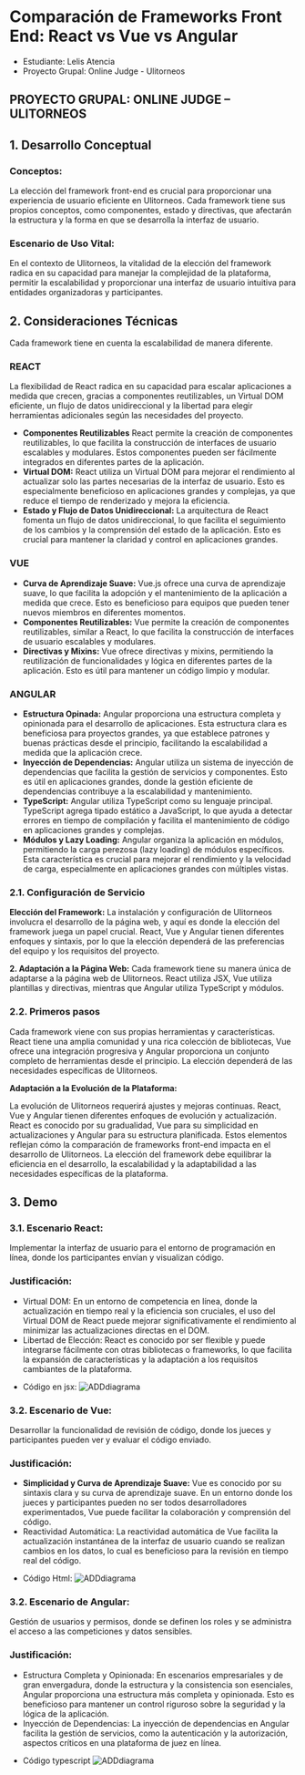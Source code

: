 # Comparación de Frameworks Front End: React vs Vue vs Angular
* Estudiante: Lelis Atencia
* Proyecto Grupal: Online Judge - Ulitorneos
## PROYECTO GRUPAL: ONLINE JUDGE – ULITORNEOS

## 1. Desarrollo Conceptual
###  Conceptos:
La elección del framework front-end es crucial para proporcionar una experiencia de usuario eficiente en Ulitorneos. Cada framework tiene sus propios conceptos, como componentes, estado y directivas, que afectarán la estructura y la forma en que se desarrolla la interfaz de usuario.

###  Escenario de Uso Vital:
En el contexto de Ulitorneos, la vitalidad de la elección del framework radica en su capacidad para manejar la complejidad de la plataforma, permitir la escalabilidad y proporcionar una interfaz de usuario intuitiva para entidades organizadoras y participantes.

## 2. Consideraciones Técnicas
Cada framework tiene en cuenta la escalabilidad de manera diferente. 
### REACT
La flexibilidad de React radica en su capacidad para escalar aplicaciones a medida que crecen, gracias a componentes reutilizables, un Virtual DOM eficiente, un flujo de datos unidireccional y la libertad para elegir herramientas adicionales según las necesidades del proyecto.
 - **Componentes Reutilizables**  React permite la creación de componentes reutilizables, lo que facilita la construcción de interfaces de usuario escalables y modulares. Estos componentes pueden ser fácilmente integrados en diferentes partes de la aplicación.
 - **Virtual DOM:**   React utiliza un Virtual DOM para mejorar el rendimiento al actualizar solo las partes necesarias de la interfaz de usuario. Esto es especialmente beneficioso en aplicaciones grandes y complejas, ya que reduce el tiempo de renderizado y mejora la eficiencia.
 - **Estado y Flujo de Datos Unidireccional:**   La arquitectura de React fomenta un flujo de datos unidireccional, lo que facilita el seguimiento de los cambios y la comprensión del estado de la aplicación. Esto es crucial para mantener la claridad y control en aplicaciones grandes.
### VUE
 - **Curva de Aprendizaje Suave:** Vue.js ofrece una curva de aprendizaje suave, lo que facilita la adopción y el mantenimiento de la aplicación a medida que crece. Esto es beneficioso para equipos que pueden tener nuevos miembros en diferentes momentos.
 - **Componentes Reutilizables:** Vue permite la creación de componentes reutilizables, similar a React, lo que facilita la construcción de interfaces de usuario escalables y modulares.
 - **Directivas y Mixins:** Vue ofrece directivas y mixins, permitiendo la reutilización de funcionalidades y lógica en diferentes partes de la aplicación. Esto es útil para mantener un código limpio y modular.
### ANGULAR
- **Estructura Opinada:**  Angular proporciona una estructura completa y opinionada para el desarrollo de aplicaciones. Esta estructura clara es beneficiosa para proyectos grandes, ya que establece patrones y buenas prácticas desde el principio, facilitando la escalabilidad a medida que la aplicación crece.
- **Inyección de Dependencias:**  Angular utiliza un sistema de inyección de dependencias que facilita la gestión de servicios y componentes. Esto es útil en aplicaciones grandes, donde la gestión eficiente de dependencias contribuye a la escalabilidad y mantenimiento.
- **TypeScript:**  Angular utiliza TypeScript como su lenguaje principal. TypeScript agrega tipado estático a JavaScript, lo que ayuda a detectar errores en tiempo de compilación y facilita el mantenimiento de código en aplicaciones grandes y complejas.
- **Módulos y Lazy Loading:**  Angular organiza la aplicación en módulos, permitiendo la carga perezosa (lazy loading) de módulos específicos. Esta característica es crucial para mejorar el rendimiento y la velocidad de carga, especialmente en aplicaciones grandes con múltiples vistas.



### 2.1. Configuración de Servicio

**Elección del Framework:** La instalación y configuración de Ulitorneos involucra el desarrollo de la página web, y aquí es donde la elección del framework juega un papel crucial. React, Vue y Angular tienen diferentes enfoques y sintaxis, por lo que la elección dependerá de las preferencias del equipo y los requisitos del proyecto.

**2. Adaptación a la Página Web:** Cada framework tiene su manera única de adaptarse a la página web de Ulitorneos. React utiliza JSX, Vue utiliza plantillas y directivas, mientras que Angular utiliza TypeScript y módulos.


### 2.2. Primeros pasos


Cada framework viene con sus propias herramientas y características. React tiene una amplia comunidad y una rica colección de bibliotecas, Vue ofrece una integración progresiva y Angular proporciona un conjunto completo de herramientas desde el principio. La elección dependerá de las necesidades específicas de Ulitorneos.

**Adaptación a la Evolución de la Plataforma:**

La evolución de Ulitorneos requerirá ajustes y mejoras continuas. React, Vue y Angular tienen diferentes enfoques de evolución y actualización. React es conocido por su gradualidad, Vue para su simplicidad en actualizaciones y Angular para su estructura planificada.
Estos elementos reflejan cómo la comparación de frameworks front-end impacta en el desarrollo de Ulitorneos. La elección del framework debe equilibrar la eficiencia en el desarrollo, la escalabilidad y la adaptabilidad a las necesidades específicas de la plataforma.



## 3. Demo
### 3.1. Escenario React:


Implementar la interfaz de usuario para el entorno de programación en línea, donde los participantes envían y visualizan código.
### Justificación:
- Virtual DOM: En un entorno de competencia en línea, donde la actualización en tiempo real y la eficiencia son cruciales, el uso del Virtual DOM de React puede mejorar significativamente el rendimiento al minimizar las actualizaciones directas en el DOM.
- Libertad de Elección: React es conocido por ser flexible y puede integrarse fácilmente con otras bibliotecas o frameworks, lo que facilita la expansión de características y la adaptación a los requisitos cambiantes de la plataforma.


* Código en jsx:
  ![ADDdiagrama](../recursos/react.png)


### 3.2. Escenario de Vue:
  

Desarrollar la funcionalidad de revisión de código, donde los jueces y participantes pueden ver y evaluar el código enviado.
### Justificación:
  -  **Simplicidad y Curva de Aprendizaje Suave:** Vue es conocido por su sintaxis clara y su curva de aprendizaje suave. En un entorno donde los jueces y participantes pueden no ser todos desarrolladores experimentados, Vue puede facilitar la colaboración y comprensión del código.
  - Reactividad Automática: La reactividad automática de Vue facilita la actualización instantánea de la interfaz de usuario cuando se realizan cambios en los datos, lo cual es beneficioso para la revisión en tiempo real del código.
* Código Html:
   ![ADDdiagrama](../recursos/vue.png)

### 3.2. Escenario de Angular:

Gestión de usuarios y permisos, donde se definen los roles y se administra el acceso a las competiciones y datos sensibles.
### Justificación:
 - Estructura Completa y Opinionada: En escenarios empresariales y de gran envergadura, donde la estructura y la consistencia son esenciales, Angular proporciona una estructura más completa y opinionada. Esto es beneficioso para mantener un control riguroso sobre la seguridad y la lógica de la aplicación.
 - Inyección de Dependencias: La inyección de dependencias en Angular facilita la gestión de servicios, como la autenticación y la autorización, aspectos críticos en una plataforma de juez en línea.

* Código typescript
   ![ADDdiagrama](../recursos/angular.png)

